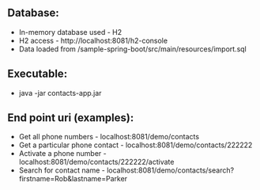 ## Database:
* In-memory database used - H2
* H2 access - http://localhost:8081/h2-console
* Data loaded from /sample-spring-boot/src/main/resources/import.sql

## Executable:
* java -jar contacts-app.jar

## End point uri (examples):
* Get all phone numbers - 			localhost:8081/demo/contacts
* Get a particular phone contact - 	localhost:8081/demo/contacts/222222
* Activate a phone number - 			localhost:8081/demo/contacts/222222/activate
* Search for contact name - 			localhost:8081/demo/contacts/search?firstname=Rob&lastname=Parker

